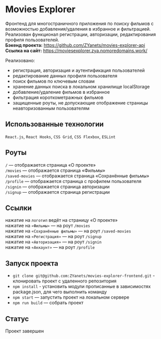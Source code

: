 # Movies Explorer
Фронтенд для многостраничного приложения по поиску фильмов с возможностью добавления/удаления в избранное и фильтрацией. Реализован функционал регистрации, авторизации, редактирования профиля пользователей.  
**Бэкенд проекта:** https://github.com/ZYanets/movies-explorer-api  
**Ссылка на сайт:** https://moviesexplorer.zya.nomoredomains.work/

Реализовано:
- регистрация, авторизация и аутентификация пользователей
- редактирование данных профиля пользователя
- поиск фильмов по ключевым словам
- хранение данных поиска в локальном хранилище localStorage
- добавление/удаление фильмов в избранное
- фильтрация короткометражных фильмов
- защищенные роуты, не допускающие отображение страницы неавторизованным пользователям

## Использованные технологии
`React.js`, `React Hooks`, `CSS Grid`, `CSS Flexbox`, `ESLint`

## Роуты
`/` — отображается страница «О проекте»  
`/movies` — отображается страница «Фильмы»  
`/saved-movies` — отображается страница «Сохранённые фильмы»  
`/profile` — отображается страница с профилем пользователя  
`/signin` — отображается страница авторизации  
`/signup` — отображается страница регистрации  

## Ссылки
нажатие на `логотип` ведёт на страницу «О проекте»  
нажатие на `«Фильмы»` — на роут `/movies`  
нажатие на `«Сохранённые фильмы»` — на роут `/saved-movies`  
нажатие на `«Регистрация»` — на роут `/signup`  
нажатие на `«Авторизация»` — на роут `/signin`  
нажатие на `«Аккаунт»` — на роут `/profile`  

## Запуск проекта
- `git clone git@github.com:ZYanets/movies-explorer-frontend.git` - клонировать проект с удаленного репозитория
- `npm install` - установить модули прописанные в зависимостях package.json, для чего выполнить команду
- `npm start` — запустить проект на локальном сервере  
- `npm run build` — собрать проект  

## Статус
Проект завершен
